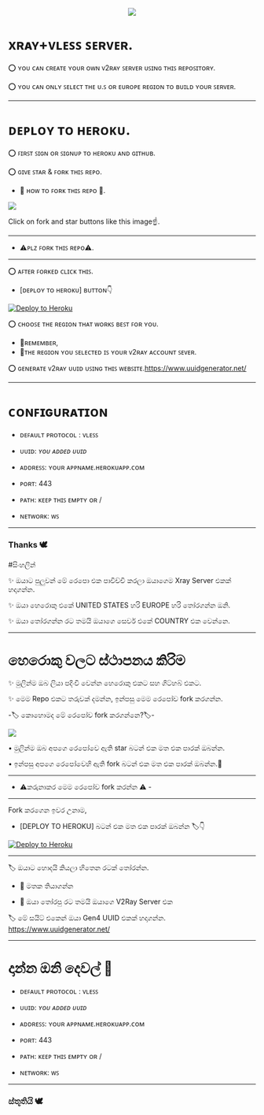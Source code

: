 <p align="center">

  <img src="https://readme-typing-svg.herokuapp.com/?lines=Amazing+Heroku+Xray+Tool&font=Fira%20Code&center=true&width=380&height=50">

# xʀᴀʏ+ᴠʟᴇꜱꜱ ꜱᴇʀᴠᴇʀ.

⭕ ʏᴏᴜ ᴄᴀɴ ᴄʀᴇᴀᴛᴇ ʏᴏᴜʀ ᴏᴡɴ ᴠ2ʀᴀʏ ꜱᴇʀᴠᴇʀ ᴜꜱɪɴɢ ᴛʜɪꜱ ʀᴇᴘᴏꜱɪᴛᴏʀʏ.

⭕ ʏᴏᴜ ᴄᴀɴ ᴏɴʟʏ ꜱᴇʟᴇᴄᴛ ᴛʜᴇ ᴜ.ꜱ ᴏʀ ᴇᴜʀᴏᴘᴇ ʀᴇɢɪᴏɴ ᴛᴏ ʙᴜɪʟᴅ ʏᴏᴜʀ ꜱᴇʀᴠᴇʀ.

____

# ᴅᴇᴘʟᴏʏ ᴛᴏ ʜᴇʀᴏᴋᴜ.

⭕ ꜰɪʀꜱᴛ ꜱɪɢɴ ᴏʀ ꜱɪɢɴᴜᴘ ᴛᴏ ʜᴇʀᴏᴋᴜ ᴀɴᴅ ɢɪᴛʜᴜʙ.

⭕ ɢɪᴠᴇ ꜱᴛᴀʀ & ꜰᴏʀᴋ ᴛʜɪꜱ ʀᴇᴘᴏ.

- 🔺 ʜᴏᴡ ᴛᴏ ꜰᴏʀᴋ ᴛʜɪꜱ ʀᴇᴘᴏ 🔻.

<p><a href="https://github.com/OsharaShaveen/Heroku-Xray"> <img src="https://telegra.ph/file/c0543481011362d508b70.jpg" /></a></p>
Click on fork and star buttons like this image☝️.

___
- ⚠️ᴘʟᴢ ꜰᴏʀᴋ ᴛʜɪꜱ ʀᴇᴘᴏ⚠️.
___

⭕ ᴀꜰᴛᴇʀ ꜰᴏʀᴋᴇᴅ ᴄʟɪᴄᴋ ᴛʜɪꜱ.
   - [ᴅᴇᴘʟᴏʏ ᴛᴏ ʜᴇʀᴏᴋᴜ] ʙᴜᴛᴛᴏɴ👇


<p><a href="https://dashboard.heroku.com/new?template=https://github.com/OsharaShaveen/Heroku-Xray"> <img src="https://www.herokucdn.com/deploy/button.svg" alt="Deploy to Heroku" /></a></p>

⭕ ᴄʜᴏᴏꜱᴇ ᴛʜᴇ ʀᴇɢɪᴏɴ ᴛʜᴀᴛ ᴡᴏʀᴋꜱ ʙᴇꜱᴛ ꜰᴏʀ ʏᴏᴜ.
   - 🔺ʀᴇᴍᴇᴍʙᴇʀ,
   - 🔻ᴛʜᴇ ʀᴇɢɪᴏɴ ʏᴏᴜ ꜱᴇʟᴇᴄᴛᴇᴅ ɪꜱ ʏᴏᴜʀ ᴠ2ʀᴀʏ ᴀᴄᴄᴏᴜɴᴛ ꜱᴇᴠᴇʀ.

⭕ ɢᴇɴᴇʀᴀᴛᴇ ᴠ2ʀᴀʏ ᴜᴜɪᴅ ᴜꜱɪɴɢ ᴛʜɪꜱ ᴡᴇʙꜱɪᴛᴇ.https://www.uuidgenerator.net/

______
# ᴄᴏɴꜰɪɢᴜʀᴀᴛɪᴏɴ

- ᴅᴇꜰᴀᴜʟᴛ ᴘʀᴏᴛᴏᴄᴏʟ : ᴠʟᴇꜱꜱ

- ᴜᴜɪᴅ: *ʏᴏᴜ ᴀᴅᴅᴇᴅ ᴜᴜɪᴅ*

- ᴀᴅᴅʀᴇꜱꜱ: ʏᴏᴜʀ ᴀᴘᴘɴᴀᴍᴇ.ʜᴇʀᴏᴋᴜᴀᴘᴘ.ᴄᴏᴍ

- ᴘᴏʀᴛ: 443

- ᴘᴀᴛʜ: ᴋᴇᴇᴘ ᴛʜɪꜱ ᴇᴍᴘᴛʏ ᴏʀ /

- ɴᴇᴛᴡᴏʀᴋ: ᴡꜱ
_________
### Thanks 🕊️

#සිංහලින්

✨️ ඔයාට පුලුවන් මේ රෙපො එක පාවිච්චි කරලා ඔයාගෙම Xray Server එකක් හදාගන්න. 

✨️ ඔයා හෙරොකු එකේ UNITED STATES හරි EUROPE හරි තෝරගන්න ඔනි.

✨️ ඔයා තෝරගන්න රට තමයි ඔයාගෙ සෙවර් එකේ COUNTRY එක වෙන්නෙ.

____

# හෙරොකු වලට ස්ථාපනය කිරිම

✨️ මුලින්ම ඔබ ලියා පදිංචි වෙන්න හෙරොකු එකට සහ ගිට්හබ් එකට.

✨️ මෙම Repo එකට තරුවක් දමන්න, ඉන්පසු මෙම රෙපෝව fork කරගන්න.

-🏷️ කොහොමද මේ රෙපෝව fork කරගන්නෙ?🏷️-

<p><a href="https://github.com/OsharaShaveen/Heroku-Xray"> <img src="https://telegra.ph/file/c0543481011362d508b70.jpg" /></a></p>

• මුලින්ම ඔබ අපගෙ රෙපෝවෙ ඇති star බටන් එක මත එක පාරක් ඔබන්න.

• ඉන්පසු අපගෙ රෙපෝවෙහි ඇති fork බටන් එක මත එක පාරක් ඔබන්න.💫

___

- ⚠️කරුනාකර මෙම රෙපෝව fork කරන්න ⚠️ - 

___

Fork කරගෙන ඉවර උනාම, 

- [DEPLOY TO HEROKU] බටන් එක මත එක පාරක් ඔබන්න 🏷️👇

<p><a href="https://dashboard.heroku.com/new?template=https://github.com/OsharaShaveen/Heroku-Xray"> <img src="https://www.herokucdn.com/deploy/button.svg" alt="Deploy to Heroku" /></a></p>

___

🏷 ඔයාට හොදයි කියලා හිතෙන රටක් තෝරන්න. 

- 👀 මතක තියාගන්න 

- 👀 ඔයා තෝරපු රට තමයි ඔයාගෙ V2Ray Server එක 

🏷️ මේ සයිට් එකෙන් ඔයා Gen4 UUID එකක් හදාගන්න. https://www.uuidgenerator.net/

______

# දාන්න ඔනි දෙවල් 💫

- ᴅᴇꜰᴀᴜʟᴛ ᴘʀᴏᴛᴏᴄᴏʟ : ᴠʟᴇꜱꜱ

- ᴜᴜɪᴅ: *ʏᴏᴜ ᴀᴅᴅᴇᴅ ᴜᴜɪᴅ*

- ᴀᴅᴅʀᴇꜱꜱ: ʏᴏᴜʀ ᴀᴘᴘɴᴀᴍᴇ.ʜᴇʀᴏᴋᴜᴀᴘᴘ.ᴄᴏᴍ

- ᴘᴏʀᴛ: 443

- ᴘᴀᴛʜ: ᴋᴇᴇᴘ ᴛʜɪꜱ ᴇᴍᴘᴛʏ ᴏʀ /

- ɴᴇᴛᴡᴏʀᴋ: ᴡꜱ

_____________

### ස්තූතියි 🕊️
